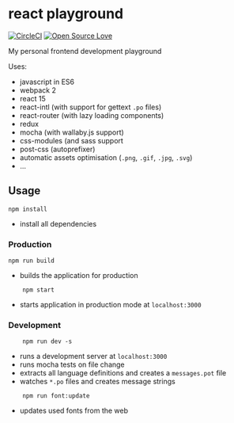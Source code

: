 # react playground

[![CircleCI](https://circleci.com/gh/Drathal/react-playground/tree/master.svg?style=shield)](https://circleci.com/gh/Drathal/react-playground/tree/master)
[![Open Source Love](https://badges.frapsoft.com/os/mit/mit.svg?v=102)](https://github.com/ellerbrock/open-source-badge/)

My personal frontend development playground

Uses:
  * javascript in ES6
  * webpack 2
  * react 15
  * react-intl (with support for gettext `.po` files)
  * react-router (with lazy loading components)
  * redux
  * mocha (with wallaby.js support)
  * css-modules (and sass support
  * post-css (autoprefixer)
  * automatic assets optimisation (`.png`, `.gif`, `.jpg`, `.svg`)
  * ...

## Usage
```shell
npm install
```
  * install all dependencies


### Production
```shell
npm run build
```
  * builds the application for production

```shell
    npm start
```    
  * starts application in production mode at `localhost:3000`

### Development

```shell
    npm run dev -s
```

  * runs a development server at `localhost:3000`
  * runs mocha tests on file change
  * extracts all language definitions and creates a `messages.pot` file
  * watches `*.po` files and creates message strings

```shell
    npm run font:update
```
  * updates used fonts from the web
